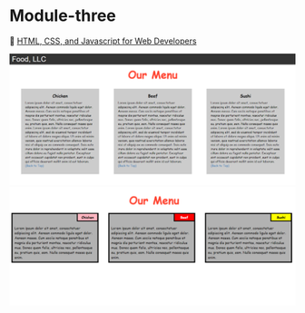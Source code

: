 # Module-three


🔶 <a href="https://www.coursera.org/learn/html-css-javascript-for-web-developers">HTML, CSS, and Javascript for Web Developers</a>

<img src="https://github.com/ahmedabdmouleh8/Module-three//blob/main/Module 3.PNG">

<img src="https://github.com/ahmedabdmouleh8/Module-two/blob/main/Module%202.PNG">


